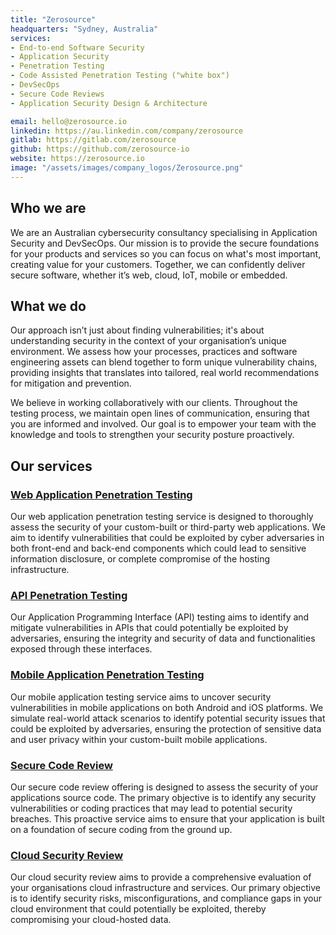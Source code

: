 ```yaml
---
title: "Zerosource"
headquarters: "Sydney, Australia"
services:                     
- End-to-end Software Security
- Application Security
- Penetration Testing
- Code Assisted Penetration Testing ("white box")
- DevSecOps
- Secure Code Reviews
- Application Security Design & Architecture

email: hello@zerosource.io
linkedin: https://au.linkedin.com/company/zerosource
gitlab: https://gitlab.com/zerosource
github: https://github.com/zerosource-io
website: https://zerosource.io
image: "/assets/images/company_logos/Zerosource.png"
---
```


## Who we are                     
We are an Australian cybersecurity consultancy specialising in Application Security and DevSecOps. Our mission is to provide the secure foundations for your products and services so you can focus on what's most important, creating value for your customers. Together, we can confidently deliver secure software, whether it’s web, cloud, IoT, mobile or embedded.

## What we do
Our approach isn’t just about finding vulnerabilities; it's about understanding security in the context of your organisation’s unique environment. We assess how your processes, practices and software engineering assets can blend together to form unique vulnerability chains, providing insights that translates into tailored, real world recommendations for mitigation and prevention. 
 
We believe in working collaboratively with our clients. Throughout the testing process, we maintain open lines of communication, ensuring that you are informed and involved. Our goal is to empower your team with the knowledge and tools to strengthen your security posture proactively.

## Our services
### [Web Application Penetration Testing](https://www.zerosource.io/services/)

Our web application penetration testing service is designed to thoroughly assess the security of your custom-built or third-party web applications. We aim to identify vulnerabilities that could be exploited by cyber adversaries in both front-end and back-end components which could lead to sensitive information disclosure, or complete compromise of the hosting infrastructure. 

### [API Penetration Testing](https://www.zerosource.io/services/)

Our Application Programming Interface (API) testing aims to identify and mitigate vulnerabilities in APIs that could potentially be exploited by adversaries, ensuring the integrity and security of data and functionalities exposed through these interfaces. 

### [Mobile Application Penetration Testing](https://www.zerosource.io/services/)

Our mobile application testing service aims to uncover security vulnerabilities in mobile applications on both Android and iOS platforms. We simulate real-world attack scenarios to identify potential security issues that could be exploited by adversaries, ensuring the protection of sensitive data and user privacy within your custom-built mobile applications.

### [Secure Code Review](https://www.zerosource.io/services/)

Our secure code review offering is designed to assess the security of your applications source code. The primary objective is to identify any security vulnerabilities or coding practices that may lead to potential security breaches. This proactive service aims to ensure that your application is built on a foundation of secure coding from the ground up. 

### [Cloud Security Review](https://www.zerosource.io/services/)

Our cloud security review aims to provide a comprehensive evaluation of your organisations cloud infrastructure and services. Our primary objective is to identify security risks, misconfigurations, and compliance gaps in your cloud environment that could potentially be exploited, thereby compromising your cloud-hosted data. 